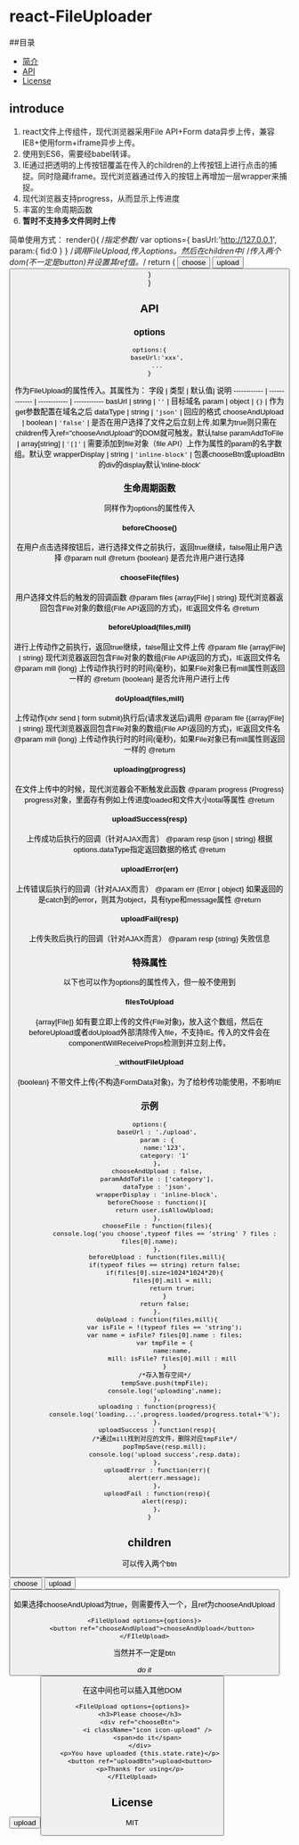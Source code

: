 # react-FileUploader #


##目录

*	[简介](#introduce)
*	[API](#api)
*	[License](#license)

## introduce ##
1. react文件上传组件，现代浏览器采用File API+Form data异步上传，兼容IE8+使用form+iframe异步上传。
2. 使用到ES6，需要经babel转译。
3. IE通过把透明的上传按钮覆盖在传入的children的上传按钮上进行点击的捕捉。同时隐藏iframe。现代浏览器通过传入的按钮上再增加一层wrapper来捕捉。
4. 现代浏览器支持progress，从而显示上传进度
5. 丰富的生命周期函数
6. **暂时不支持多文件同时上传**

简单使用方式：
	render(){
		/*指定参数*/
		var options={
			basUrl:'http://127.0.0.1',
			param:{
				fid:0
			}
		}
		/*调用FileUpload,传入options。然后在children中*/
		/*传入两个dom(不一定是button)并设置其ref值。*/
		return (
			<FileUpload options={options}>
				<button ref="chooseBtn">choose</button>
				<button ref="uploadBtn">upload<button>
			</FIleUpload>
		)	        
	}

## API ##

### options ###
	options:{
	    baseUrl:'xxx',
	    ...
	}
作为FileUpload的属性传入。其属性为：
字段 | 类型 | 默认值| 说明
------------ | ------------- | ------------ | ------------
basUrl | string | ``''`` | 目标域名
param | object | ``{}`` | 作为get参数配置在域名之后
dataType | string | ``'json'`` | 回应的格式
chooseAndUpload | boolean | ``'false'`` | 是否在用户选择了文件之后立刻上传,如果为true则只需在children传入ref="chooseAndUpload"的DOM就可触发。默认false
paramAddToFile | array[string] | ``'[]'`` | 需要添加到file对象（file API）上作为属性的param的名字数组。默认空
wrapperDisplay | string | ``'inline-block'`` | 包裹chooseBtn或uploadBtn的div的display默认'inline-block'



### 生命周期函数 ###
同样作为options的属性传入

#### beforeChoose() ####
在用户点击选择按钮后，进行选择文件之前执行，返回true继续，false阻止用户选择
@param  null
@return  {boolean} 是否允许用户进行选择

#### chooseFile(files) ####
用户选择文件后的触发的回调函数
@param files {array[File] | string} 现代浏览器返回包含File对象的数组(File API返回的方式)，IE返回文件名
@return

#### beforeUpload(files,mill) ####
进行上传动作之前执行，返回true继续，false阻止文件上传
@param file {array[File] | string} 现代浏览器返回包含File对象的数组(File API返回的方式)，IE返回文件名
@param mill {long} 上传动作执行时的时间(毫秒)，如果File对象已有mill属性则返回一样的
@return  {boolean} 是否允许用户进行上传

#### doUpload(files,mill) ####
上传动作(xhr send | form submit)执行后(请求发送后)调用
@param file {{array[File] | string} 现代浏览器返回包含File对象的数组(File API返回的方式)，IE返回文件名
@param mill {long} 上传动作执行时的时间(毫秒)，如果File对象已有mill属性则返回一样的
@return

#### uploading(progress) ####
在文件上传中的时候，现代浏览器会不断触发此函数
@param progress {Progress} progress对象，里面存有例如上传进度loaded和文件大小total等属性
@return

#### uploadSuccess(resp) ####
上传成功后执行的回调（针对AJAX而言）
@param resp {json | string} 根据options.dataType指定返回数据的格式
@return

#### uploadError(err) ####
上传错误后执行的回调（针对AJAX而言）
@param err {Error | object} 如果返回的是catch到的error，则其为object，具有type和message属性
@return

#### uploadFail(resp) ####
上传失败后执行的回调（针对AJAX而言）
@param resp {string} 失败信息

### 特殊属性 ###
以下也可以作为options的属性传入，但一般不使用到

#### filesToUpload ####
{array[File]}
如有要立即上传的文件(File对象)，放入这个数组，然后在beforeUpload或者doUpload外部清除传入file，不支持IE。传入的文件会在componentWillReceiveProps检测到并立刻上传。

#### _withoutFileUpload ####
{boolean}
不带文件上传(不构造FormData对象)，为了给秒传功能使用，不影响IE

### 示例 ###
	options:{
	    baseUrl : './upload',
	    param : {
	        name:'123',
	        category: '1'
	    },
	    chooseAndUpload : false,
	    paramAddToFile : ['category'],
	    dataType : 'json',
	    wrapperDisplay : 'inline-block',
	    beforeChoose : function()[
	        return user.isAllowUpload;
	    },
	    chooseFile : function(files){
	        console.log('you choose',typeof files == 'string' ? files : files[0].name);
	    },
	    beforeUpload : function(files,mill){
	        if(typeof files == string) return false;
	        if(files[0].size<1024*1024*20){
	            files[0].mill = mill;
	            return true;
	        }
	        return false;
	    },
	    doUpload : function(files,mill){
	        var isFile = !(typeof files == 'string');
	        var name = isFile? files[0].name : files;
	        var tmpFile = {
	            name:name,
	            mill: isFile? files[0].mill : mill
	        }
	        /*存入暂存空间*/
	        tempSave.push(tmpFile);
	        console.log('uploading',name);
	    },
	    uploading : function(progress){
	        console.log('loading...',progress.loaded/progress.total+'%');
	    },
	    uploadSuccess : function(resp){
	        /*通过mill找到对应的文件，删除对应tmpFile*/
	        popTmpSave(resp.mill);
	        console.log('upload success',resp.data);
	    },
	    uploadError : function(err){
	        alert(err.message);
	    },
	    uploadFail : function(resp){
	        alert(resp);
	    },
	}


## children ##

可以传入两个btn
	<FileUpload options={options}>
		<button ref="chooseBtn">choose</button>
		<button ref="uploadBtn">upload<button>
	</FIleUpload>

如果选择chooseAndUpload为true，则需要传入一个，且ref为chooseAndUpload

	<FileUpload options={options}>
	    <button ref="chooseAndUpload">chooseAndUpload</button>
	</FIleUpload>

当然并不一定是btn
	<FileUpload options={options}>
	    <div ref="chooseBtn">
	        <i className="icon icon-upload" />
	        <span>do it</span>
	    </div>
	    <button ref="uploadBtn">upload<button>
	</FIleUpload>

在这中间也可以插入其他DOM

	<FileUpload options={options}>
	    <h3>Please choose</h3>
	    <div ref="chooseBtn">
	        <i className="icon icon-upload" />
	        <span>do it</span>
	    </div>
	    <p>You have uploaded {this.state.rate}</p>
	    <button ref="uploadBtn">upload<button>
	    <p>Thanks for using</p>
	</FIleUpload>

## License ##
MIT	